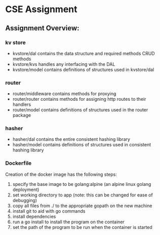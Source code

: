 <h1>CSE Assignment</h1>
<h2>Assignment Overview:</h2>

<h3>kv store</h3>
<ul>
  <li>kvstore/dal contains the data structure and required methods CRUD methods</li>
<li>kvstore/kvs handles any interfacing with the DAL</li>
<li>kvstore/model contains definitions of structures used in kvstore/dal</li>
</ul>
<h3>router</h3>
<ul>
<li>router/middleware contains methods for proxying</li>
<li>router/router contains methods for assigning http routes to their handlers</li>
<li>router/model contains definitions of structures used in the router package</li>
  </ul>
<h3>hasher</h3>
<ul>
  <li>hasher/dal contains the entire consistent hashing library</li>
  <li>hasher/model contains definitions of structures used in consistent hashing library</li>
</ul>
<h3>Dockerfile</h3>
Creation of the docker image has the following steps: 
  <ol>
  <li>specify the base image to be golang:alpine (an alpine linux golang deployment)</li>
  <li><optional> set working directory
    to app (note: this can be changed for ease of debugging)</li>
   <li> copy all files from ./ to the appropriate gopath on the new machine</li>
  <li> install git to aid with go commands</li>
  <li> install dependencies</li>
  <li> run a go install to install the program on the container</li>
  <li> set the path of the program to be run when the container is started</li>
  </ol>


